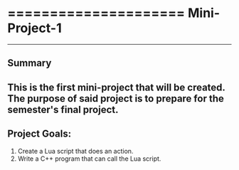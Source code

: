 =====================
Mini-Project-1
=====================
---------------------
Summary
---------------------
This is the first mini-project that will be created.  The purpose of said project is to prepare for the
semester's final project.
---------------------
Project Goals:
---------------------
1. Create a Lua script that does an action.
2. Write a C++ program that can call the Lua script.
